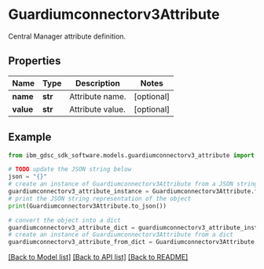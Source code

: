 # Guardiumconnectorv3Attribute

Central Manager attribute definition.

## Properties

Name | Type | Description | Notes
------------ | ------------- | ------------- | -------------
**name** | **str** | Attribute name. | [optional] 
**value** | **str** | Attribute value. | [optional] 

## Example

```python
from ibm_gdsc_sdk_software.models.guardiumconnectorv3_attribute import Guardiumconnectorv3Attribute

# TODO update the JSON string below
json = "{}"
# create an instance of Guardiumconnectorv3Attribute from a JSON string
guardiumconnectorv3_attribute_instance = Guardiumconnectorv3Attribute.from_json(json)
# print the JSON string representation of the object
print(Guardiumconnectorv3Attribute.to_json())

# convert the object into a dict
guardiumconnectorv3_attribute_dict = guardiumconnectorv3_attribute_instance.to_dict()
# create an instance of Guardiumconnectorv3Attribute from a dict
guardiumconnectorv3_attribute_from_dict = Guardiumconnectorv3Attribute.from_dict(guardiumconnectorv3_attribute_dict)
```
[[Back to Model list]](../README.md#documentation-for-models) [[Back to API list]](../README.md#documentation-for-api-endpoints) [[Back to README]](../README.md)


